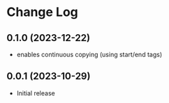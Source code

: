 # Change Log

## 0.1.0 (2023-12-22)
- enables continuous copying (using start/end tags)

## 0.0.1 (2023-10-29)
- Initial release
